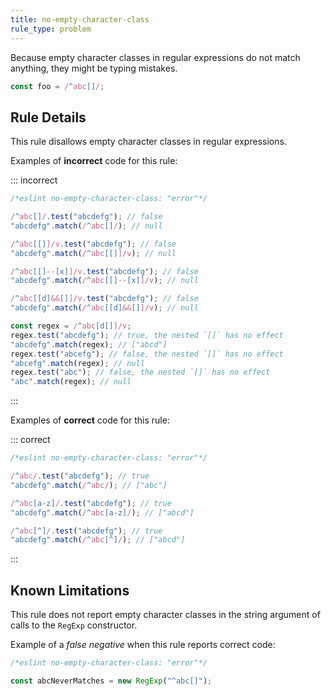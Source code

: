 ```yaml
---
title: no-empty-character-class
rule_type: problem
---
```


Because empty character classes in regular expressions do not match anything, they might be typing mistakes.

```js
const foo = /^abc[]/;
```

## Rule Details

This rule disallows empty character classes in regular expressions.

Examples of **incorrect** code for this rule:

::: incorrect

```js
/*eslint no-empty-character-class: "error"*/

/^abc[]/.test("abcdefg"); // false
"abcdefg".match(/^abc[]/); // null

/^abc[[]]/v.test("abcdefg"); // false
"abcdefg".match(/^abc[[]]/v); // null

/^abc[[]--[x]]/v.test("abcdefg"); // false
"abcdefg".match(/^abc[[]--[x]]/v); // null

/^abc[[d]&&[]]/v.test("abcdefg"); // false
"abcdefg".match(/^abc[[d]&&[]]/v); // null

const regex = /^abc[d[]]/v;
regex.test("abcdefg"); // true, the nested `[]` has no effect
"abcdefg".match(regex); // ["abcd"]
regex.test("abcefg"); // false, the nested `[]` has no effect
"abcefg".match(regex); // null
regex.test("abc"); // false, the nested `[]` has no effect
"abc".match(regex); // null
```

:::

Examples of **correct** code for this rule:

::: correct

```js
/*eslint no-empty-character-class: "error"*/

/^abc/.test("abcdefg"); // true
"abcdefg".match(/^abc/); // ["abc"]

/^abc[a-z]/.test("abcdefg"); // true
"abcdefg".match(/^abc[a-z]/); // ["abcd"]

/^abc[^]/.test("abcdefg"); // true
"abcdefg".match(/^abc[^]/); // ["abcd"]
```

:::

## Known Limitations

This rule does not report empty character classes in the string argument of calls to the `RegExp` constructor.

Example of a _false negative_ when this rule reports correct code:

```js
/*eslint no-empty-character-class: "error"*/

const abcNeverMatches = new RegExp("^abc[]");
```
